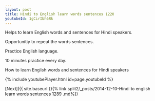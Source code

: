 ```yaml
---
layout: post
title: Hindi to English learn words sentences 1220 
youtubeId: 1gCirIbh6Rk
---
```

 
 
Helps to learn English words and sentences for Hindi speakers.

Opportunitiy to repeat the words sentences. 

Practice English language. 
 
10 minutes practice every day. 
 
How to learn English words and sentences for Hindi speakers 
 
{% include youtubePlayer.html id=page.youtubeId %}
 
 
[Next]({{ site.baseurl }}{% link  split2/_posts/2014-12-10-Hindi to english learn words sentences 1289 .md%})
 
